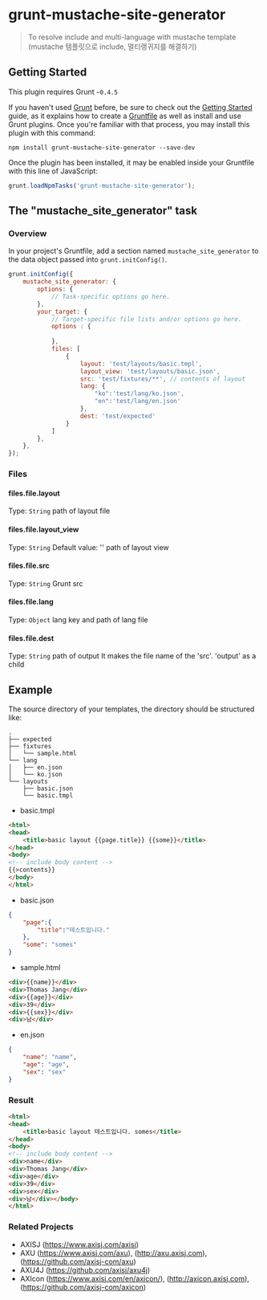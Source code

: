 # grunt-mustache-site-generator

> To resolve include and multi-language with mustache template (mustache 템플릿으로 include, 멀티랭귀지를 해결하기)

## Getting Started
This plugin requires Grunt `~0.4.5`

If you haven't used [Grunt](http://gruntjs.com/) before, 
be sure to check out the [Getting Started](http://gruntjs.com/getting-started) guide, as it explains how to create a [Gruntfile](http://gruntjs.com/sample-gruntfile) as well as install and use Grunt plugins. 
Once you're familiar with that process, you may install this plugin with this command:

```shell
npm install grunt-mustache-site-generator --save-dev
```

Once the plugin has been installed, it may be enabled inside your Gruntfile with this line of JavaScript:

```js
grunt.loadNpmTasks('grunt-mustache-site-generator');
```

## The "mustache_site_generator" task

### Overview
In your project's Gruntfile, add a section named `mustache_site_generator` to the data object passed into `grunt.initConfig()`.

```js
grunt.initConfig({
	mustache_site_generator: {
		options: {
			// Task-specific options go here.
		},
		your_target: {
			// Target-specific file lists and/or options go here.
			options : {
			
			},
			files: [
				{
					layout: 'test/layouts/basic.tmpl',
					layout_view: 'test/layouts/basic.json',
					src: 'test/fixtures/**', // contents of layout
					lang: {
						"ko":'test/lang/ko.json',
						"en":'test/lang/en.json'
					},
					dest: 'test/expected'
				}
			]
		},
	},
});
```

### Files

#### files.file.layout 
Type: `String`
path of layout file

#### files.file.layout_view
Type: `String`
Default value: ''
path of layout view

#### files.file.src
Type: `String`
Grunt src

#### files.file.lang
Type: `Object`
lang key and path of lang file

#### files.file.dest
Type: `String`
path of output 
It makes the file name of the 'src'. 'output' as a child

## Example
The source directory of your templates, the directory should be structured like:
```
.
├── expected
├── fixtures
│   └── sample.html
└── lang
│   ├── en.json
│   └── ko.json
└── layouts
    ├── basic.json
    └── basic.tmpl
```

* basic.tmpl
```html
<html>
<head>
	<title>basic layout {{page.title}} {{some}}</title>
</head>
<body>
<!-- include body content -->
{{>contents}}
</body>
</html>
```

* basic.json
```json
{
	"page":{
		"title":"테스트입니다."
	},
	"some": "somes"
}
```

* sample.html
```html
<div>{{name}}</div>
<div>Thomas Jang</div>
<div>{{age}}</div>
<div>39</div>
<div>{{sex}}</div>
<div>남</div>
```

* en.json
```json
{
	"name": "name",
	"age": "age",
	"sex": "sex"
}
```

### Result
```html
<html>
<head>
	<title>basic layout 테스트입니다. somes</title>
</head>
<body>
<!-- include body content -->
<div>name</div>
<div>Thomas Jang</div>
<div>age</div>
<div>39</div>
<div>sex</div>
<div>남</div></body>
</html>
```

### Related Projects
- AXISJ (https://www.axisj.com/axisj)
- AXU (https://www.axisj.com/axu), (http://axu.axisj.com), (https://github.com/axisj-com/axu)
- AXU4J (https://github.com/axisj/axu4j)
- AXIcon (https://www.axisj.com/en/axicon/), (http://axicon.axisj.com), (https://github.com/axisj-com/axicon)
